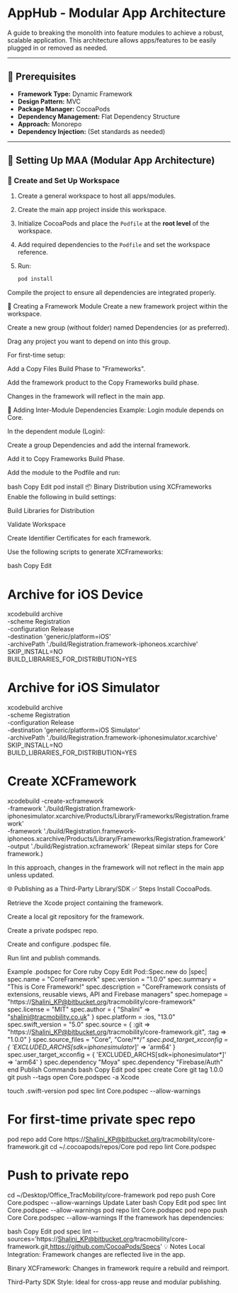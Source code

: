 # AppHub - Modular App Architecture

A guide to breaking the monolith into feature modules to achieve a robust, scalable application. This architecture allows apps/features to be easily plugged in or removed as needed.

---

## 🔧 Prerequisites

- **Framework Type:** Dynamic Framework
- **Design Pattern:** MVC
- **Package Manager:** CocoaPods
- **Dependency Management:** Flat Dependency Structure
- **Approach:** Monorepo
- **Dependency Injection:** (Set standards as needed)

---

## 🚀 Setting Up MAA (Modular App Architecture)

### 🧱 Create and Set Up Workspace

1. Create a general workspace to host all apps/modules.
2. Create the main app project inside this workspace.
3. Initialize CocoaPods and place the `Podfile` at the **root level** of the workspace.
4. Add required dependencies to the `Podfile` and set the workspace reference.
5. Run:

   ```bash
   pod install
Compile the project to ensure all dependencies are integrated properly.

🧩 Creating a Framework Module
Create a new framework project within the workspace.

Create a new group (without folder) named Dependencies (or as preferred).

Drag any project you want to depend on into this group.

For first-time setup:

Add a Copy Files Build Phase to "Frameworks".

Add the framework product to the Copy Frameworks build phase.

Changes in the framework will reflect in the main app.

🔗 Adding Inter-Module Dependencies
Example: Login module depends on Core.

In the dependent module (Login):

Create a group Dependencies and add the internal framework.

Add it to Copy Frameworks Build Phase.

Add the module to the Podfile and run:

bash
Copy
Edit
pod install
📦 Binary Distribution using XCFrameworks
Enable the following in build settings:

Build Libraries for Distribution

Validate Workspace

Create Identifier Certificates for each framework.

Use the following scripts to generate XCFrameworks:

bash
Copy
Edit
# Archive for iOS Device
xcodebuild archive \
-scheme Registration \
-configuration Release \
-destination 'generic/platform=iOS' \
-archivePath './build/Registration.framework-iphoneos.xcarchive' \
SKIP_INSTALL=NO \
BUILD_LIBRARIES_FOR_DISTRIBUTION=YES

# Archive for iOS Simulator
xcodebuild archive \
-scheme Registration \
-configuration Release \
-destination 'generic/platform=iOS Simulator' \
-archivePath './build/Registration.framework-iphonesimulator.xcarchive' \
SKIP_INSTALL=NO \
BUILD_LIBRARIES_FOR_DISTRIBUTION=YES

# Create XCFramework
xcodebuild -create-xcframework \
-framework './build/Registration.framework-iphonesimulator.xcarchive/Products/Library/Frameworks/Registration.framework' \
-framework './build/Registration.framework-iphoneos.xcarchive/Products/Library/Frameworks/Registration.framework' \
-output './build/Registration.xcframework'
(Repeat similar steps for Core framework.)

In this approach, changes in the framework will not reflect in the main app unless updated.

🌐 Publishing as a Third-Party Library/SDK
✅ Steps
Install CocoaPods.

Retrieve the Xcode project containing the framework.

Create a local git repository for the framework.

Create a private podspec repo.

Create and configure .podspec file.

Run lint and publish commands.

Example .podspec for Core
ruby
Copy
Edit
Pod::Spec.new do |spec|
  spec.name             = "CoreFramework"
  spec.version          = "1.0.0"
  spec.summary          = "This is Core Framework!"
  spec.description      = "CoreFramework consists of extensions, reusable views, API and Firebase managers"
  spec.homepage         = "https://Shalini_KP@bitbucket.org/tracmobility/core-framework"
  spec.license          = "MIT"
  spec.author           = { "Shalini" => "shalini@tracmobility.co.uk" }
  spec.platform         = :ios, "13.0"
  spec.swift_version    = "5.0"
  spec.source           = { :git => "https://Shalini_KP@bitbucket.org/tracmobility/core-framework.git", :tag => "1.0.0" }
  spec.source_files     = "Core", "Core/**/*"
  spec.pod_target_xcconfig = { 'EXCLUDED_ARCHS[sdk=iphonesimulator*]' => 'arm64' }
  spec.user_target_xcconfig = { 'EXCLUDED_ARCHS[sdk=iphonesimulator*]' => 'arm64' }
  spec.dependency "Moya"
  spec.dependency "Firebase/Auth"
end
Publish Commands
bash
Copy
Edit
pod spec create Core
git tag 1.0.0
git push --tags
open Core.podspec -a Xcode

touch .swift-version
pod spec lint Core.podspec --allow-warnings

# For first-time private spec repo
pod repo add Core https://Shalini_KP@bitbucket.org/tracmobility/core-framework.git
cd ~/.cocoapods/repos/Core
pod repo lint Core.podspec

# Push to private repo
cd ~/Desktop/Office_TracMobility/core-framework
pod repo push Core Core.podspec --allow-warnings
Update Later
bash
Copy
Edit
pod spec lint Core.podspec --allow-warnings
pod repo lint Core.podspec
pod repo push Core Core.podspec --allow-warnings
If the framework has dependencies:

bash
Copy
Edit
pod spec lint --sources='https://Shalini_KP@bitbucket.org/tracmobility/core-framework.git,https://github.com/CocoaPods/Specs'
💡 Notes
Local Integration: Framework changes are reflected live in the app.

Binary XCFramework: Changes in framework require a rebuild and reimport.

Third-Party SDK Style: Ideal for cross-app reuse and modular publishing.
